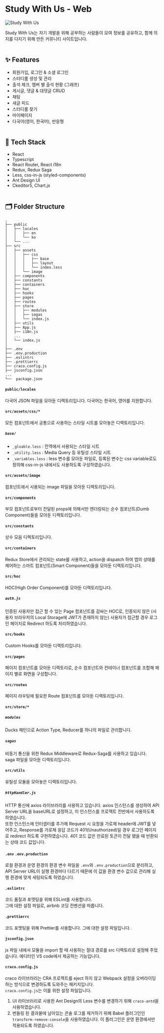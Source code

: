 # Study With Us - Web

![Study With Us](https://user-images.githubusercontent.com/41765537/122437155-68035f80-cfd4-11eb-944c-60203c0d90aa.gif)
<br/>

Study With Us는 자기 개발을 위해 공부하는 사람들이 모여 정보를 공유하고, 함께 의지를 다지기 위해 만든 커뮤니티 사이트입니다.<br/><br/>

## ✨ Features

-   회원가입, 로그인 & 소셜 로그인
-   스터디룸 생성 및 관리
-   출석 체크, 멤버 별 출석 현황 (그래프)
-   게시글, 댓글 & 대댓글 CRUD
-   채팅
-   새글 피드
-   스터디룸 찾기
-   마이페이지
-   다국어(영어, 한국어), 반응형
    <br/><br/>

## 🔧 Tech Stack
-   React
-   Typescript
-   React Router, React i18n
-   Redux, Redux Saga
-   Less, css-in-js (styled-components)
-   Ant Design UI
-   Ckeditor5, Chart.js
     <br/><br/>

## 🗂 Folder Structure

```
.
├── public
│   ├── locales
│   │   ├── en
│   │   └── ko
│   └── ...
├── src
│   ├── assets
│   │   ├── css
│   │   │   ├── base
│   │   │   ├── layout
│   │   │   └── index.less
│   │   └── image
│   ├── components
│   ├── constants
│   ├── containers
│   ├── hoc
│   ├── hooks
│   ├── pages
│   ├── routes
│   ├── store
│   │   ├── modules
│   │   ├── sagas
│   │   └── index.js
│   ├── utils
│   ├── App.js
│   ├── i18n.js
│   ...
│   └── index.js
│
├── .env
├── .env.production
├── .eslintrc
├── .prettierrc
├── craco.config.js
├── jsconfig.json
...
└──  package.json
```

#### `public/locales`

다국어 JSON 파일을 모아둔 디렉토리입니다. 다국어는 한국어, 영어를 지원합니다.

#### `src/assets/css/*`

모든 컴포넌트에서 공통으로 사용하는 스타일 시트를 모아놓은 디렉토리입니다.

##### `base/`

-   `_gloable.less` : 전역에서 사용되는 스타일 시트
-   `_utility.less` : Media Query 등 유틸성 스타일 시트
-   `_variables.less` : less 변수를 모아둔 파일로, 등록된 변수는 css variable로도 정의해 css-in-js 내에서도 사용하도록 구성하였습니다.

#### `src/assets/image`

컴포넌트에서 사용되는 image 파일을 모아둔 디렉토리입니다.

#### `src/components`

부모 컴포넌트로부터 전달된 props에 의해서만 렌더링되는 순수 컴포넌트(Dumb Component)들을 모아둔 디렉토리입니다.

#### `src/constants`

상수 모음 디렉토리입니다.

#### `src/containers`

Redux Store에서 관리되는 state를 사용하고, action을 dispatch 하여 앱의 상태를 제어하는 스마트 컴포넌트(Smart Component)들을 모아둔 디렉토리입니다.

#### `src/hoc`

HOC(High Order Component)를 모아둔 디렉토리입니다.<br/>

##### `auth.js`

인증된 사용자만 접근 할 수 있는 Page 컴포넌트를 감싸는 HOC로, 인증되지 않은 (사용자 브라우저의 Local Storage에 JWT가 존재하지 않는) 사용자가 접근할 경우 로그인 페이지로 Redirect 하도록 처리하였습니다.

#### `src/hooks`

Custom Hooks를 모아둔 디렉토리입니다.

#### `src/pages`

페이지 컴포넌트를 모아둔 디렉토리로, 순수 컴포넌트와 컨테이너 컴포넌트를 조합해 페이지 별로 화면을 구성합니다.

#### `src/routes`

페이지 라우팅에 필요한 Route 컴포넌트를 모아둔 디렉토리입니다.

#### `src/store/*`

##### `modules`

Ducks 패턴으로 Action Type, Reducer를 하나의 파일로 관리합니다.

##### `sagas`

비동기 통신을 위한 Redux Middleware로 Redux-Saga를 사용하고 있습니다.<br/>
saga 파일을 모아둔 디렉토리입니다.

#### `src/utils`

유틸성 모듈을 모아놓은 디렉토리입니다.

##### `httpHandler.js`

HTTP 통신에 axios 라이브러리를 사용하고 있습니다. axios 인스턴스를 생성하여 API Server URL을 baseURL로 설정하고, 이 인스턴스를 프로젝트 전반에서 사용하도록 하였습니다.<br/>
또한 인스턴스에 인터셉터를 추가해 Request 시 요청을 가로채 header에 JWT를 넣어주고, Response를 가로채 응답 코드가 401(Unauthorized)일 경우 로그인 페이지로 redirect 하도록 구현하였습니다. 401 코드 값은 만료된 토큰이 전달 됐을 때 반환되는 상태 코드 값입니다.

#### `.env` `.env.production`

로컬 환경과 운영 환경의 환경 변수 파일을 `.env`와 `.env.production`으로 분리하고, API Server URL이 실행 환경마다 다르기 때문에 이 값을 환경 변수 값으로 관리해 실행 환경에 맞게 세팅되도록 하였습니다.

#### `.eslintrc`

코드 품질과 포맷팅을 위해 ESLint를 사용합니다.<br/>그에 대한 설정 파일로, airbnb 코딩 컨벤션을 따릅니다.

#### `.prettierrc`

코드 포맷팅을 위해 Prettier를 사용합니다. 그에 대한 설정 파일입니다.

#### `jsconfig.json`

js 파일 내에서 모듈을 import 할 때 사용하는 절대 경로를 src 디렉토리로 설정해 주었습니다. 에디터인 VS code에서 제공하는 기능입니다.

#### `craco.config.js`

craco 라이브러리는 CRA 프로젝트를 eject 하지 않고 Webpack 설정을 오버라이딩 하는 방식으로 변경하도록 도와주는 패키지입니다.<br/>`craco.config.js`는 이를 위한 설정 파일입니다.<br/>

1. UI 라이브러리로 사용한 Ant Design의 Less 변수를 변경하기 위해 `craco-antd`을 사용하였습니다.
2. 번들링 된 결과물에 남아있는 콘솔 로그를 제거하기 위해 Babel 플러그인인 `transform-remove-console`을 사용하였습니다. 이 플러그인은 운영 환경에서만 적용되도록 하였습니다.
